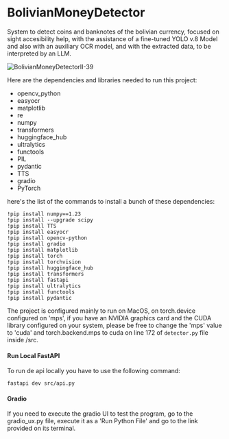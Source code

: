 # BolivianMoneyDetector
System to detect coins and banknotes of the bolivian currency, focused on sight accesibility help, with the assistance of a fine-tuned YOLO v.8 Model and also with an auxiliary OCR model, and with the extracted data, to be interpreted by an LLM.

![BolivianMoneyDetectorII-39](https://github.com/user-attachments/assets/d0720784-9d48-4925-96e1-7a2f5e4699dd)

Here are the dependencies and libraries needed to run this project:
- opencv_python
- easyocr
- matplotlib
- re
- numpy
- transformers
- huggingface_hub
- ultralytics
- functools
- PIL
- pydantic
- TTS
- gradio
- PyTorch

here's the list of the commands to install a bunch of these dependencies:
```
!pip install numpy==1.23
!pip install --upgrade scipy
!pip install TTS
!pip install easyocr
!pip install opencv-python
!pip install gradio
!pip install matplotlib
!pip install torch
!pip install torchvision
!pip install huggingface_hub
!pip install transformers
!pip install fastapi
!pip install ultralytics
!pip install functools
!pip install pydantic
```
The project is configured mainly to run on MacOS, on torch.device configured on 'mps', if you have an NVIDIA graphics card and the CUDA library configured on your system, please be free to change the 'mps' value to 'cuda' and torch.backend.mps to cuda on line 172 of `detector.py` file inside /src.

#### Run Local FastAPI
To run de api locally you have to use the following command:
```
fastapi dev src/api.py
```

#### Gradio
If you need to execute the gradio UI to test the program, go to the gradio_ux.py file, execute it as a  'Run Python File' and go to the link provided on its terminal.


